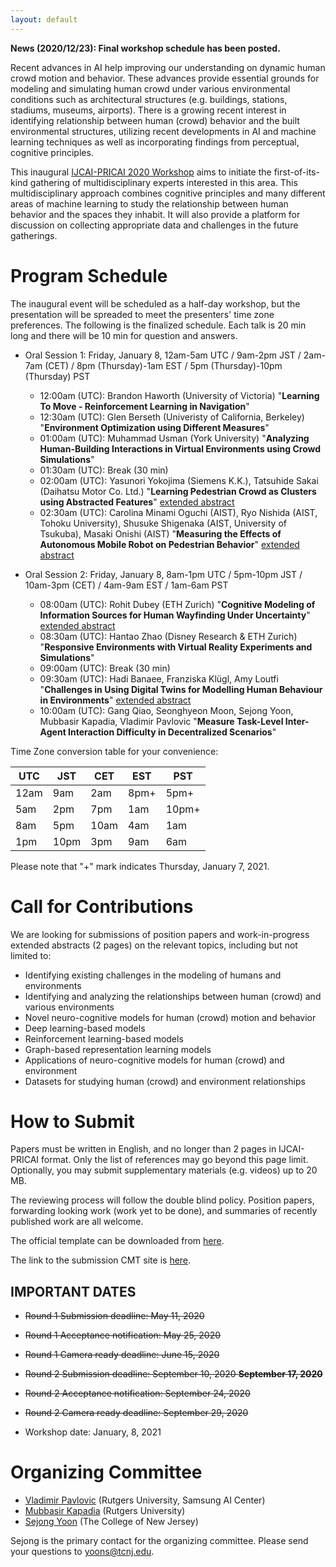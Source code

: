 ```yaml
---
layout: default
---
```

**News (2020/12/23): Final workshop schedule has been posted.**

<div hidden>
~~**News (2020/09/29): We have decided to have a fully online workshop, due to COVID-19. The exact date will follow the main conference and workshop chairs' decision. We expect the exact date will be announced sometime in November, 2020. Tentative schedule for the workshop is also posted.**~~

~~News (2020/08/10): IJCAI-PRICAI 2020 has announced two tentative dates (January 4-10 @Kyoto or January 18-23 @Yokohama) for the conference/workshop. We are now accepting Round 2 submissions. We also offer remote presentation option if authors prefer. It is possible that workshop itself maybe organized remotely, if the global pandemic situation does not improve by the time of the workshop.~~

~~News (2020/05/26): IJACI-PRICAI 2020 has rescheduled its in-person event due to COVID-19. If you are not aware, please see the announcement in the link [here](https://ijcai20.org/). As we have announced earlier, we follow the logistic plan of the main conference. We understand and agree on the importance and critical value of the in-person event for the workshops. We are committed to making every effort to have the experience in-person. Based on the main conference plan, the most likely scenario would be the workshop will be held on one of the dates during January 5-10, 2021, in Kyoto, Japan. We are both happy and eager to continue organizing the workshop in January. We are planning for the second round submission window opening, with actual dates (deadlines, event) will be determined based on IJCAI-PRICAI Workshop chairs' decision on the new schedule for workshops. Please stay tuned!~~

~~News (2020/05/25): Round 1 paper notifications are out. Papers accepted to the Round 1 will get guaranteed presentation slots at the workshop in January 2021.~~

~~News (2020/05/07): We are aware of the recent annoucement of the main conference logistic decision. We will follow up with details soon.~~
</div>

Recent advances in AI help improving our understanding on dynamic human crowd motion and behavior. These advances provide essential grounds for modeling and simulating human crowd under various environmental conditions such as architectural structures (e.g. buildings, stations, stadiums, museums, airports). There is a growing recent interest in identifying relationship between human (crowd) behavior and the built environmental structures, utilizing recent developments in AI and machine learning techniques as well as incorporating findings from perceptual, cognitive principles.

This inaugural [IJCAI-PRICAI 2020 Workshop](https://ijcai20.org/workshops.html) aims to initiate the first-of-its-kind gathering of multidisciplinary experts interested in this area. This multidisciplinary approach combines cognitive principles and many different areas of machine learning to study the relationship between human behavior and the spaces they inhabit. It will also provide a platform for discussion on collecting appropriate data and challenges in the future gatherings.

# Program Schedule

The inaugural event will be scheduled as a half-day workshop, but the presentation will be spreaded to meet the presenters' time zone preferences. The following is the finalized schedule. Each talk is 20 min long and there will be 10 min for question and answers.


- Oral Session 1: Friday, January 8, 12am-5am UTC / 9am-2pm JST / 2am-7am (CET) / 8pm (Thursday)-1am EST / 5pm (Thursday)-10pm (Thursday) PST
    - 12:00am (UTC): Brandon Haworth (University of Victoria) "**Learning To Move - Reinforcement Learning in Navigation**"
    - 12:30am (UTC): Glen Berseth (Univeristy of California, Berkeley) "**Environment Optimization using Different Measures**"
    - 01:00am (UTC): Muhammad Usman (York University) "**Analyzing Human-Building Interactions in Virtual Environments using Crowd Simulations**"
	- 01:30am (UTC): Break (30 min)	
    - 02:00am (UTC): Yasunori Yokojima (Siemens K.K.), Tatsuhide Sakai (Daihatsu Motor Co. Ltd.) "**Learning Pedestrian Crowd as Clusters using Abstracted Features**" [extended abstract](https://ncmhe.github.io/abstracts/ncmhe2020_yokojima.pdf)
    - 02:30am (UTC): Carolina Minami Oguchi (AIST), Ryo Nishida (AIST, Tohoku University), Shusuke Shigenaka (AIST, University of Tsukuba), Masaki Onishi (AIST) "**Measuring the Effects of Autonomous Mobile Robot on Pedestrian Behavior**" [extended abstract](https://ncmhe.github.io/abstracts/ncmhe2020_oguchi.pdf)


- Oral Session 2: Friday, January 8, 8am-1pm UTC / 5pm-10pm JST / 10am-3pm (CET) / 4am-9am EST / 1am-6am PST
    - 08:00am (UTC): Rohit Dubey (ETH Zurich) "**Cognitive Modeling of Information Sources for Human Wayfinding Under Uncertainty**" [extended abstract](https://ncmhe.github.io/abstracts/ncmhe2020_dubey.pdf)
    - 08:30am (UTC): Hantao Zhao (Disney Research & ETH Zurich) "**Responsive Environments with Virtual Reality Experiments and Simulations**"
	- 09:00am (UTC): Break (30 min)	
    - 09:30am (UTC): Hadi Banaee, Franziska Klügl, Amy Loutfi "**Challenges in Using Digital Twins for Modelling Human Behaviour in Environments**" [extended abstract](https://ncmhe.github.io/abstracts/ncmhe2020_banaee.pdf)
	- 10:00am (UTC): Gang Qiao, Seonghyeon Moon, Sejong Yoon, Mubbasir Kapadia, Vladimir Pavlovic "**Measure Task-Level Inter-Agent Interaction Difficulty in Decentralized Scenarios**"


Time Zone conversion table for your convenience:

| UTC | JST | CET | EST | PST |
| --- | --- | --- | --- | --- |
|12am | 9am | 2am | 8pm+ | 5pm+ |
| 5am | 2pm | 7pm | 1am |10pm+ |
| 8am | 5pm |10am | 4am | 1am |
| 1pm |10pm | 3pm | 9am | 6am |

Please note that "+" mark indicates Thursday, January 7, 2021.


# Call for Contributions

We are looking for submissions of position papers and work-in-progress extended abstracts (2 pages) on the relevant topics, including but not limited to:
- Identifying existing challenges in the modeling of humans and environments
- Identifying and analyzing the relationships between human (crowd) and various environments
- Novel neuro-cognitive models for human (crowd) motion and behavior
- Deep learning-based models
- Reinforcement learning-based models
- Graph-based representation learning models
- Applications of neuro-cognitive models for human (crowd) and environment
- Datasets for studying human (crowd) and environment relationships

# How to Submit

Papers must be written in English, and no longer than 2 pages in IJCAI-PRICAI format. Only the list of references may go beyond this page limit. Optionally, you may submit supplementary materials (e.g. videos) up to 20 MB.

The reviewing process will follow the double blind policy. Position papers, forwarding looking work (work yet to be done), and summaries of recently published work are all welcome.

The official template can be downloaded from [here](https://www.ijcai.org/authors_kit).

The link to the submission CMT site is [here](https://cmt3.research.microsoft.com/NCMHE2020).

## IMPORTANT DATES

- ~~Round 1 Submission deadline: May 11, 2020~~
- ~~Round 1 Acceptance notification: May 25, 2020~~
- ~~Round 1 Camera ready deadline: June 15, 2020~~

- ~~Round 2 Submission deadline: September 10, 2020 **September 17, 2020**~~
- ~~Round 2 Acceptance notification: September 24, 2020~~
- ~~Round 2 Camera ready deadline: September 29, 2020~~

- Workshop date: January, 8, 2021

# Organizing Committee

- [Vladimir Pavlovic](http://seqamlab.com) (Rutgers University, Samsung AI Center)
- [Mubbasir Kapadia](https://ivi.cs.rutgers.edu) (Rutgers University)
- [Sejong Yoon](http://sejongyoon.net) (The College of New Jersey) 

Sejong is the primary contact for the organizing committee. Please send your questions to [yoons@tcnj.edu](yoons@tcnj.edu). 
